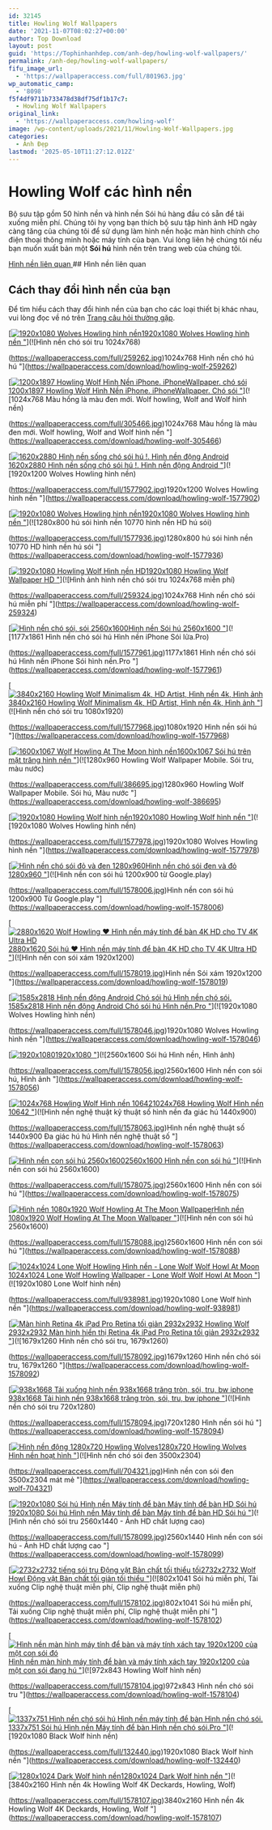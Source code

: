 ```yaml
---
id: 32145
title: Howling Wolf Wallpapers
date: '2021-11-07T08:02:27+00:00'
author: Top Download
layout: post
guid: 'https://Tophinhanhdep.com/anh-dep/howling-wolf-wallpapers/'
permalink: /anh-dep/howling-wolf-wallpapers/
fifu_image_url:
  - 'https://wallpaperaccess.com/full/801963.jpg'
wp_automatic_camp:
  - '8098'
f5f4df9711b733478d38df75df1b17c7:
  - Howling Wolf Wallpapers
original_link:
  - 'https://wallpaperaccess.com/howling-wolf'
image: /wp-content/uploads/2021/11/Howling-Wolf-Wallpapers.jpg
categories:
  - Ảnh Đẹp
lastmod: '2025-05-10T11:27:12.012Z'
---
```

# Howling Wolf các hình nền

Bộ sưu tập gồm 50 hình nền và hình nền Sói hú hàng đầu có sẵn để tải xuống miễn phí. Chúng tôi hy vọng bạn thích bộ sưu tập hình ảnh HD ngày càng tăng của chúng tôi để sử dụng làm hình nền hoặc màn hình chính cho điện thoại thông minh hoặc máy tính của bạn. Vui lòng liên hệ chúng tôi nếu bạn muốn xuất bản một **Sói hú** hình nền trên trang web của chúng tôi.

[Hình nền liên quan ](#related) ## Hình nền liên quan

## Cách thay đổi hình nền của bạn

Để tìm hiểu cách thay đổi hình nền của bạn cho các loại thiết bị khác nhau, vui lòng đọc về nó trên [Trang câu hỏi thường gặp](https://tophinhanhdep.com/faq/).

  
[[![1920x1080 Wolves Howling hình nền](https://wallpaperaccess.com/full/801963.jpg)1920x1080 Wolves Howling hình nền "](https://wallpaperaccess.com/download/howling-wolf-801963)](![Hình nền chó sói tru 1024x768)

(https://wallpaperaccess.com/full/259262.jpg)1024x768 Hình nền chó hú hú "](https://wallpaperaccess.com/download/howling-wolf-259262)

[[![1200x1897 Howling Wolf Hình Nền iPhone.  iPhoneWallpaper.  chó sói](https://wallpaperaccess.com/full/632386.jpg)1200x1897 Howling Wolf Hình Nền iPhone. iPhoneWallpaper. Chó sói "](https://wallpaperaccess.com/download/howling-wolf-632386)](![1024x768 Màu hồng là màu đen mới.  Wolf howling, Wolf and Wolf hình nền)

(https://wallpaperaccess.com/full/305466.jpg)1024x768 Màu hồng là màu đen mới. Wolf howling, Wolf and Wolf hình nền "](https://wallpaperaccess.com/download/howling-wolf-305466)

[[![1620x2880 Hình nền sống chó sói hú !.  Hình nền động Android](https://wallpaperaccess.com/full/807355.png)1620x2880 Hình nền sống chó sói hú !. Hình nền động Android "](https://wallpaperaccess.com/download/howling-wolf-807355)](![1920x1200 Wolves Howling hình nền)

(https://wallpaperaccess.com/full/1577902.jpg)1920x1200 Wolves Howling hình nền "](https://wallpaperaccess.com/download/howling-wolf-1577902)

[[![1920x1080 Wolves Howling hình nền](https://wallpaperaccess.com/full/1577912.jpg)1920x1080 Wolves Howling hình nền "](https://wallpaperaccess.com/download/howling-wolf-1577912)](![1280x800 hú sói hình nền 10770 hình nền HD hú sói)

(https://wallpaperaccess.com/full/1577936.jpg)1280x800 hú sói hình nền 10770 HD hình nền hú sói "](https://wallpaperaccess.com/download/howling-wolf-1577936)

[[![1920x1080 Howling Wolf Hình nền HD](https://wallpaperaccess.com/full/1577942.jpg)1920x1080 Howling Wolf Wallpaper HD "](https://wallpaperaccess.com/download/howling-wolf-1577942)](![Hình ảnh hình nền chó sói tru 1024x768 miễn phí)

(https://wallpaperaccess.com/full/259324.jpg)1024x768 Hình nền chó sói hú miễn phí "](https://wallpaperaccess.com/download/howling-wolf-259324)

[[![Hình nền chó sói, sói 2560x1600](https://wallpaperaccess.com/full/1577944.jpg)Hình nền Sói hú 2560x1600 "](https://wallpaperaccess.com/download/howling-wolf-1577944)](![1177x1861 Hình nền chó sói hú Hình nền iPhone Sói lửa.Pro)

(https://wallpaperaccess.com/full/1577961.jpg)1177x1861 Hình nền chó sói hú Hình nền iPhone Sói hình nền.Pro "](https://wallpaperaccess.com/download/howling-wolf-1577961)

[[![3840x2160 Howling Wolf Minimalism 4k, HD Artist, Hình nền 4k, Hình ảnh](https://wallpaperaccess.com/full/974000.jpg)3840x2160 Howling Wolf Minimalism 4k, HD Artist, Hình nền 4k, Hình ảnh "](https://wallpaperaccess.com/download/howling-wolf-974000)](![Hình nền chó sói tru 1080x1920)

(https://wallpaperaccess.com/full/1577968.jpg)1080x1920 Hình nền sói hú "](https://wallpaperaccess.com/download/howling-wolf-1577968)

[[![1600x1067 Wolf Howling At The Moon hình nền](https://wallpaperaccess.com/full/386677.jpg)1600x1067 Sói hú trên mặt trăng hình nền "](https://wallpaperaccess.com/download/howling-wolf-386677)](![1280x960 Howling Wolf Wallpaper Mobile.  Sói tru, màu nước)

(https://wallpaperaccess.com/full/386695.jpg)1280x960 Howling Wolf Wallpaper Mobile. Sói hú, Màu nước "](https://wallpaperaccess.com/download/howling-wolf-386695)

[[![1920x1080 Howling Wolf hình nền](https://wallpaperaccess.com/full/1577970.jpg)1920x1080 Howling Wolf hình nền "](https://wallpaperaccess.com/download/howling-wolf-1577970)](![1920x1080 Wolves Howling hình nền)

(https://wallpaperaccess.com/full/1577978.jpg)1920x1080 Wolves Howling hình nền "](https://wallpaperaccess.com/download/howling-wolf-1577978)

[[![Hình nền chó sói đỏ và đen 1280x960](https://wallpaperaccess.com/full/1578005.jpg)Hình nền chó sói đen và đỏ 1280x960 "](https://wallpaperaccess.com/download/howling-wolf-1578005)](![Hình nền con sói hú 1200x900 từ Google.play)

(https://wallpaperaccess.com/full/1578006.jpg)Hình nền con sói hú 1200x900 Từ Google.play "](https://wallpaperaccess.com/download/howling-wolf-1578006)

[[![2880x1620 Wolf Howling ❤ Hình nền máy tính để bàn 4K HD cho TV 4K Ultra HD](https://wallpaperaccess.com/full/1578009.jpg)2880x1620 Sói hú ❤ Hình nền máy tính để bàn 4K HD cho TV 4K Ultra HD "](https://wallpaperaccess.com/download/howling-wolf-1578009)](![Hình nền con sói xám 1920x1200)

(https://wallpaperaccess.com/full/1578019.jpg)Hình nền Sói xám 1920x1200 "](https://wallpaperaccess.com/download/howling-wolf-1578019)

[[![1585x2818 Hình nền động Android Chó sói hú Hình nền chó sói.](https://wallpaperaccess.com/full/1578036.jpg)1585x2818 Hình nền động Android Chó sói hú Hình nền.Pro "](https://wallpaperaccess.com/download/howling-wolf-1578036)](![1920x1080 Wolves Howling hình nền)

(https://wallpaperaccess.com/full/1578046.jpg)1920x1080 Wolves Howling hình nền "](https://wallpaperaccess.com/download/howling-wolf-1578046)

[[![1920x1080 ](https://wallpaperaccess.com/full/132341.jpg)1920x1080 "](https://wallpaperaccess.com/download/howling-wolf-132341)](![2560x1600 Sói hú Hình nền, Hình ảnh)

(https://wallpaperaccess.com/full/1578056.jpg)2560x1600 Hình nền con sói hú, Hình ảnh "](https://wallpaperaccess.com/download/howling-wolf-1578056)

[[![1024x768 Howling Wolf Hình nền 10642](https://wallpaperaccess.com/full/1578060.jpg)1024x768 Howling Wolf Hình nền 10642 "](https://wallpaperaccess.com/download/howling-wolf-1578060)](![Hình nền nghệ thuật kỹ thuật số hình nền đa giác hú 1440x900)

(https://wallpaperaccess.com/full/1578063.jpg)Hình nền nghệ thuật số 1440x900 Đa giác hú hú Hình nền nghệ thuật số "](https://wallpaperaccess.com/download/howling-wolf-1578063)

[[![Hình nền con sói hú 2560x1600](https://wallpaperaccess.com/full/1578070.jpg)2560x1600 Hình nền con sói hú "](https://wallpaperaccess.com/download/howling-wolf-1578070)](![Hình nền con sói hú 2560x1600)

(https://wallpaperaccess.com/full/1578075.jpg)2560x1600 Hình nền con sói hú "](https://wallpaperaccess.com/download/howling-wolf-1578075)

[[![Hình nền 1080x1920 Wolf Howling At The Moon Wallpaper](https://wallpaperaccess.com/full/1578083.jpg)Hình nền 1080x1920 Wolf Howling At The Moon Wallpaper "](https://wallpaperaccess.com/download/howling-wolf-1578083)](![Hình nền con sói hú 2560x1600)

(https://wallpaperaccess.com/full/1578088.jpg)2560x1600 Hình nền con sói hú "](https://wallpaperaccess.com/download/howling-wolf-1578088)

[[![1024x1024 Lone Wolf Howling Hình nền - Lone Wolf Wolf Howl At Moon](https://wallpaperaccess.com/full/1578089.jpg)1024x1024 Lone Wolf Howling Wallpaper - Lone Wolf Wolf Howl At Moon "](https://wallpaperaccess.com/download/howling-wolf-1578089)](![1920x1080 Lone Wolf hình nền)

(https://wallpaperaccess.com/full/938981.jpg)1920x1080 Lone Wolf hình nền "](https://wallpaperaccess.com/download/howling-wolf-938981)

[[![Màn hình Retina 4k iPad Pro Retina tối giản 2932x2932 Howling Wolf](https://wallpaperaccess.com/full/1578091.jpg)2932x2932 Màn hình hiển thị Retina 4k iPad Pro Retina tối giản 2932x2932 "](https://wallpaperaccess.com/download/howling-wolf-1578091)](![1679x1260 Hình nền chó sói tru, 1679x1260)

(https://wallpaperaccess.com/full/1578092.jpg)1679x1260 Hình nền chó sói tru, 1679x1260 "](https://wallpaperaccess.com/download/howling-wolf-1578092)

[[![938x1668 Tải xuống hình nền 938x1668 trăng tròn, sói, tru, bw iphone](https://wallpaperaccess.com/full/1244607.jpg)938x1668 Tải hình nền 938x1668 trăng tròn, sói, tru, bw iphone "](https://wallpaperaccess.com/download/howling-wolf-1244607)](![Hình nền chó sói tru 720x1280)

(https://wallpaperaccess.com/full/1578094.jpg)720x1280 Hình nền sói hú "](https://wallpaperaccess.com/download/howling-wolf-1578094)

[[![Hình nền động 1280x720 Howling Wolves](https://wallpaperaccess.com/full/1578095.jpg)1280x720 Howling Wolves Hình nền hoạt hình "](https://wallpaperaccess.com/download/howling-wolf-1578095)](![Hình nền chó sói đen 3500x2304)

(https://wallpaperaccess.com/full/704321.jpg)Hình nền con sói đen 3500x2304 mát mẻ "](https://wallpaperaccess.com/download/howling-wolf-704321)

[[![1920x1080 Sói hú Hình nền Máy tính để bàn Máy tính để bàn HD Sói hú](https://wallpaperaccess.com/full/1578098.jpg)1920x1080 Sói hú Hình nền Máy tính để bàn Máy tính để bàn HD Sói hú "](https://wallpaperaccess.com/download/howling-wolf-1578098)](![Hình nền chó sói tru 2560x1440 - Ảnh HD chất lượng cao)

(https://wallpaperaccess.com/full/1578099.jpg)2560x1440 Hình nền con sói hú - Ảnh HD chất lượng cao "](https://wallpaperaccess.com/download/howling-wolf-1578099)

[[![2732x2732 tiếng sói tru Động vật Bản chất tối thiểu tối](https://wallpaperaccess.com/full/437515.jpg)2732x2732 Wolf Howl Động vật Bản chất tối giản tối thiểu "](https://wallpaperaccess.com/download/howling-wolf-437515)](![802x1041 Sói hú miễn phí, Tải xuống Clip nghệ thuật miễn phí, Clip nghệ thuật miễn phí)

(https://wallpaperaccess.com/full/1578102.jpg)802x1041 Sói hú miễn phí, Tải xuống Clip nghệ thuật miễn phí, Clip nghệ thuật miễn phí "](https://wallpaperaccess.com/download/howling-wolf-1578102)

[[![Hình nền màn hình máy tính để bàn và máy tính xách tay 1920x1200 của một con sói đó](https://wallpaperaccess.com/full/1578103.jpg)Hình nền màn hình máy tính để bàn và máy tính xách tay 1920x1200 của một con sói đang hú "](https://wallpaperaccess.com/download/howling-wolf-1578103)](![972x843 Howling Wolf hình nền)

(https://wallpaperaccess.com/full/1578104.jpg)972x843 Hình nền chó sói tru "](https://wallpaperaccess.com/download/howling-wolf-1578104)

 [[![1337x751 Hình nền chó sói hú Hình nền máy tính để bàn Hình nền chó sói.](https://wallpaperaccess.com/full/1578105.jpg)1337x751 Sói hú Hình nền Máy tính để bàn Hình nền chó sói.Pro "](https://wallpaperaccess.com/download/howling-wolf-1578105)](![1920x1080 Black Wolf hình nền)

(https://wallpaperaccess.com/full/132440.jpg)1920x1080 Black Wolf hình nền "](https://wallpaperaccess.com/download/howling-wolf-132440)

[[![1280x1024 Dark Wolf hình nền](https://wallpaperaccess.com/full/378242.jpg)1280x1024 Dark Wolf hình nền "](https://wallpaperaccess.com/download/howling-wolf-378242)](![3840x2160 Hình nền 4k Howling Wolf 4K Deckards, Howling, Wolf)

(https://wallpaperaccess.com/full/1578107.jpg)3840x2160 Hình nền 4k Howling Wolf 4K Deckards, Howling, Wolf "](https://wallpaperaccess.com/download/howling-wolf-1578107)
